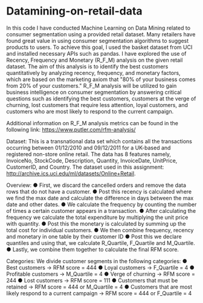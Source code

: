 # Datamining-on-retail-data

In this code I have conducted Machine Learning on Data Mining related to consumer segmentation using a provided retail dataset. Many retailers have found great value in using consumer segmentation algorithms to suggest products to users. To achieve this goal, I used the basket dataset from UCI and installed necessary APIs such as pandas. I have explored the use of Recency, Frequency and Monetary (R_F_M) analysis on the given retail dataset. The aim of this analysis is to identify the best customers quantitatively by analyzing recency, frequency, and monetary factors, which are based on the marketing axiom that "80% of your business comes from 20% of your customers." R_F_M analysis will be utilized to gain business intelligence on consumer segmentation by answering critical questions such as identifying the best customers, customers at the verge of churning, lost customers that require less attention, loyal customers, and customers who are most likely to respond to the current campaign. 

Additional information on R_F_M analysis metrics can be found in the following link: https://www.putler.com/rfm-analysis/

Dataset:
This is a transnational data set which contains all the transactions occurring
between 01/12/2010 and 09/12/2011 for a UK-based and registered non-store
online retail. The data has 8 features namely, InvoiceNo, StockCode, Description,
Quantity, InvoiceDate, UnitPrice, CustomerID, and Country.
The dataset used in this assignment:
http://archive.ics.uci.edu/ml/datasets/Online+Retail.

Overview:
● First, we discard the cancelled orders and remove the data rows that do not
have a customer.
● Post this recency is calculated where we find the max date and calculate the
difference in days between the max date and other dates.
● We calculate the frequency by counting the number of times a certain
customer appears in a transaction.
● After calculating the frequency we calculate the total expenditure by
multiplying the unit price with quantity.
● Post this the monetary is calculated by summing up the total cost for
individual customers.
● We then combine frequency, recency and monetary in one table by their
customer ID
● Post this we declare quantiles and using that, we calculate R_Quartile,
F_Quartile and M_Quartile.
● Lastly, we combine them together to calculate the final RFM score.

Categories:
We divide customer segments in the following categories:
● Best customers -> RFM score = 444
● Loyal customers -> F_Quartile = 4
● Profitable customers -> M_Quartile = 4
● Verge of churning -> RFM score = 244
● Lost customers -> RFM score = 111
● Customers that must be retained -> RFM score = 444 or M_Quartile = 4
● Customers that are most likely respond to a current campaign -> RFM score
= 444 or F_Quartile = 4
